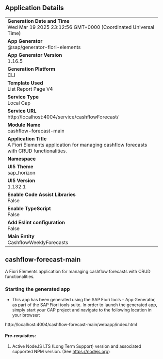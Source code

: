 ## Application Details
|               |
| ------------- |
|**Generation Date and Time**<br>Wed Mar 19 2025 23:12:56 GMT+0000 (Coordinated Universal Time)|
|**App Generator**<br>@sap/generator-fiori-elements|
|**App Generator Version**<br>1.16.5|
|**Generation Platform**<br>CLI|
|**Template Used**<br>List Report Page V4|
|**Service Type**<br>Local Cap|
|**Service URL**<br>http://localhost:4004/service/cashflowForecast/|
|**Module Name**<br>cashflow-forecast-main|
|**Application Title**<br>A Fiori Elements application for managing cashflow forecasts with CRUD functionalities.|
|**Namespace**<br>|
|**UI5 Theme**<br>sap_horizon|
|**UI5 Version**<br>1.132.1|
|**Enable Code Assist Libraries**<br>False|
|**Enable TypeScript**<br>False|
|**Add Eslint configuration**<br>False|
|**Main Entity**<br>CashflowWeeklyForecasts|

## cashflow-forecast-main

A Fiori Elements application for managing cashflow forecasts with CRUD functionalities.

### Starting the generated app

-   This app has been generated using the SAP Fiori tools - App Generator, as part of the SAP Fiori tools suite.  In order to launch the generated app, simply start your CAP project and navigate to the following location in your browser:

http://localhost:4004/cashflow-forecast-main/webapp/index.html

#### Pre-requisites:

1. Active NodeJS LTS (Long Term Support) version and associated supported NPM version.  (See https://nodejs.org)


